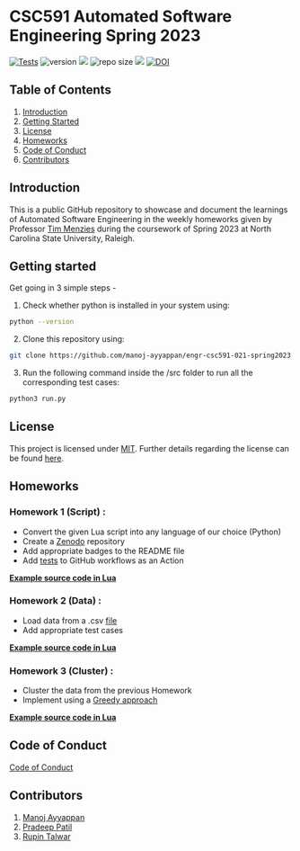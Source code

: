 # CSC591 Automated Software Engineering Spring 2023

[![Tests](https://github.com/manoj-ayyappan/engr-csc591-021-spring2023/actions/workflows/tests-workflow.yml/badge.svg)](https://github.com/manoj-ayyappan/engr-csc591-021-spring2023/actions/workflows/tests-workflow.yml)
![version](https://img.shields.io/github/v/release/manoj-ayyappan/engr-csc591-021-spring2023)
<img src=https://img.shields.io/badge/language-python-orange></img>
![repo size](https://img.shields.io/github/repo-size/manoj-ayyappan/engr-csc591-021-spring2023)
<img src=https://img.shields.io/badge/License-MIT-red></img>
[![DOI](https://zenodo.org/badge/589767774.svg)](https://zenodo.org/badge/latestdoi/589767774)

## Table of Contents
1. [Introduction](#introduction)
2. [Getting Started](#getting-started)
3. [License](#license)
4. [Homeworks](#homeworks)
5. [Code of Conduct](#code-of-conduct)
5. [Contributors](#contributors)

## Introduction
This is a public GitHub repository to showcase and document the learnings of Automated Software Engineering in the weekly homeworks given by Professor [Tim Menzies](https://github.com/timm) during the coursework of Spring 2023 at North Carolina State University, Raleigh.

## Getting started
Get going in 3 simple steps -
1. Check whether python is installed in your system using:
```bash
python --version
```

2. Clone this repository using:

```bash
git clone https://github.com/manoj-ayyappan/engr-csc591-021-spring2023
```

3. Run the following command inside the /src folder to run all the corresponding test cases:
```bash
python3 run.py 
```


## License
This project is licensed under [MIT](https://mit-license.org/).
Further details regarding the license can be found [here](https://github.com/manoj-ayyappan/engr-csc591-021-spring2023/blob/main/LICENSE).

## Homeworks
### Homework 1 (Script) :

 - Convert the given Lua script into any language of our choice (Python)
 - Create a [Zenodo](https://zenodo.org/record/7596655#.Y9sOP3bMKUk) repository
 - Add appropriate badges to the README file
 - Add [tests](https://github.com/manoj-ayyappan/engr-csc591-021-spring2023/actions/workflows/tests-workflow.yml) to GitHub workflows as an Action
 
[**Example source code in Lua**](https://github.com/timm/tested/blob/main/src/script.lua)

### Homework 2 (Data) :

 - Load data from a .csv [file](https://github.com/manoj-ayyappan/engr-csc591-021-spring2023/blob/main/HW2/data/auto93.csv) 
 - Add appropriate test cases

[**Example source code in Lua**](https://github.com/timm/tested/blob/main/src/data.lua)

### Homework 3 (Cluster) :

 - Cluster the data from the previous Homework 
 - Implement using a [Greedy approach](https://www.programiz.com/dsa/greedy-algorithm)

[**Example source code in Lua**](https://github.com/timm/tested/blob/main/src/cluster.lua)


## Code of Conduct
[Code of Conduct](https://github.com/manoj-ayyappan/engr-csc591-021-spring2023/blob/main/CODE_OF_CONDUCT.md)

## Contributors
1. [Manoj Ayyappan](https://github.com/manoj-ayyappan)
2. [Pradeep Patil](https://github.com/PradeepPatil101)
3. [Rupin Talwar](https://github.com/rupintalwar)


